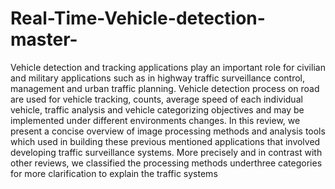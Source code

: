 # Real-Time-Vehicle-detection-master-
Vehicle  detection  and  tracking  applications  play  an  important  role  for  civilian  and  military  applications such as in highway traffic surveillance control, management and urban traffic planning. Vehicle detection process  on  road  are  used  for  vehicle  tracking,  counts,  average  speed  of  each  individual  vehicle,  traffic analysis  and  vehicle  categorizing  objectives  and  may  be  implemented  under  different  environments changes.  In  this  review,  we  present  a  concise  overview  of  image  processing  methods  and  analysis  tools which used in building these previous mentioned applications that involved developing traffic surveillance systems.  More  precisely  and  in  contrast  with  other reviews,  we  classified  the  processing  methods  underthree categories for more clarification to explain the traffic systems
